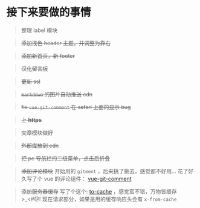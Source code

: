 # 接下来要做的事情

> 整理 label 模块

> <del>添加浅色 header 主题，并调整为靠右</del>

> <del>添加新首页，新 footer</del>

> <del>汉化留言板</del>

> <del>更新 ssl</del>

> <del>`markdown` 的图片自动推送 cdn</del>

> <del>fix `vue-git-comment` 在 safari 上面的显示 bug</del>

> <del>上 **https**</del>

> <del>文章模块做好</del>

> <del>外部库放到 cdn</del>

> <del>把 pc 导航栏的二级菜单，点击后折叠</del>

> <del>添加评论模块</del>
> 开始用的 `gitment` ，后来挑了挑去，感觉都不好用...
> 花了好久写了个 vue 的评论组件： [vue-git-comment](https://github.com/shalldie/vue-git-comment)

> <del>添加服务器缓存</del>
> 写了个这个: [to-cache](https://github.com/shalldie/to-cache) ，感觉蛮不错，万物皆缓存 >\_<#@!
> 现在请求部分，如果是用的缓存响应头会有 `x-from-cache`
